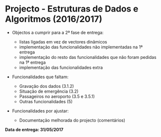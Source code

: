 # Projecto - Estruturas de Dados e Algoritmos (2016/2017)

* Objectos a cumprir para a 2ª fase de entrega:
	- listas ligadas em vez de vectores dinâmicos
	- implementação das funcionalidades não implementadas na 1ª entrega
	- implementação do resto das funcionalidades que não foram pedidas na 1ª entrega
	- implementação das funcionalidades extra

* Funcionalidades que faltam:
	- Gravação dos dados (3.1.2)
	- Situação de emergência (3.2)
	- Passageiros no aeroporto (3.5 e 3.5.1)
	- Outras funcionalidades (5)

* Funcionalidades por ajustar:
	- Documentação melhorada do projecto (comentários)

**Data de entrega: 31/05/2017**
